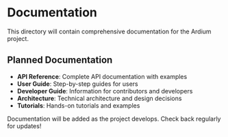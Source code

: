 # Documentation

This directory will contain comprehensive documentation for the Ardium project.

## Planned Documentation

- **API Reference**: Complete API documentation with examples
- **User Guide**: Step-by-step guides for users
- **Developer Guide**: Information for contributors and developers
- **Architecture**: Technical architecture and design decisions
- **Tutorials**: Hands-on tutorials and examples

Documentation will be added as the project develops. Check back regularly for updates!